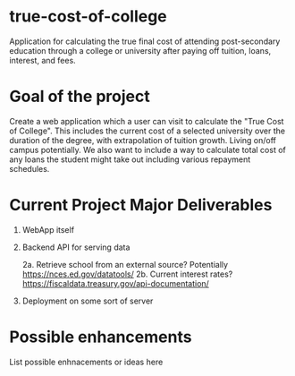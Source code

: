 # true-cost-of-college
Application for calculating the true final cost of attending post-secondary education through a college or university after paying off tuition, loans, interest, and fees.

# Goal of the project 
Create a web application which a user can visit to calculate the "True Cost of College". This includes the current cost of a selected university over the duration of the degree, with extrapolation of tuition growth. Living on/off campus potentially. We also want to include a way to calculate total cost of any loans the student might take out including various repayment schedules.

# Current Project Major Deliverables
1. WebApp itself
2. Backend API for serving data

    2a. Retrieve school from an external source? Potentially https://nces.ed.gov/datatools/
    2b. Current interest rates? https://fiscaldata.treasury.gov/api-documentation/

3. Deployment on some sort of server

# Possible enhancements
List possible enhnacements or ideas here